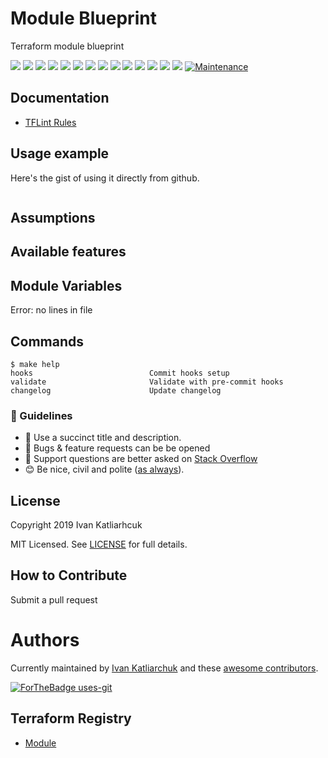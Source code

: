 # Module Blueprint

Terraform module blueprint

[![](https://img.shields.io/github/license/terraform-module/terraform-module-blueprint)](https://github.com/terraform-module/terraform-module-blueprint)
![](https://img.shields.io/github/v/tag/terraform-module/terraform-module-blueprint)
[![](https://img.shields.io/github/workflow/status/terraform-module/terraform-module-blueprint/commit-check/master)](https://github.com/terraform-module/terraform-module-blueprint/actions?query=is%3Acompleted)
![](https://github.com/terraform-module/terraform-module-blueprint/workflows/commit-check/badge.svg)
![](https://github.com/terraform-module/terraform-module-blueprint/workflows/Labeler/badge.svg)
![](https://img.shields.io/issues/github/terraform-module/terraform-module-blueprint)
![](https://img.shields.io/github/issues/terraform-module/terraform-module-blueprint)
![](https://img.shields.io/github/issues-closed/terraform-module/terraform-module-blueprint)
[![](https://img.shields.io/github/languages/code-size/terraform-module/terraform-module-blueprint)](https://github.com/terraform-module/terraform-module-blueprint)
[![](https://img.shields.io/github/repo-size/terraform-module/terraform-module-blueprint)](https://github.com/terraform-module/terraform-module-blueprint)
![](https://img.shields.io/github/languages/top/terraform-module/terraform-module-blueprint?color=green&logo=terraform&logoColor=blue)
![](https://img.shields.io/github/commit-activity/m/terraform-module/terraform-module-blueprint)
![](https://img.shields.io/github/contributors/terraform-module/terraform-module-blueprint)
![](https://img.shields.io/github/last-commit/terraform-module/terraform-module-blueprint)
[![Maintenance](https://img.shields.io/badge/Maintenu%3F-oui-green.svg)](https://GitHub.com/terraform-module/terraform-module-blueprint/graphs/commit-activity)

## Documentation

- [TFLint Rules](https://github.com/terraform-linters/tflint/tree/master/docs/rules)

## Usage example

Here's the gist of using it directly from github.

```hcl

```

## Assumptions

## Available features

## Module Variables

<!-- BEGINNING OF PRE-COMMIT-TERRAFORM DOCS HOOK -->
Error: no lines in file
<!-- END OF PRE-COMMIT-TERRAFORM DOCS HOOK -->

## Commands

<!-- START makefile-doc -->
```
$ make help 
hooks                          Commit hooks setup
validate                       Validate with pre-commit hooks
changelog                      Update changelog 
```
<!-- END makefile-doc -->

### :memo: Guidelines

 - :memo: Use a succinct title and description.
 - :bug: Bugs & feature requests can be be opened
 - :signal_strength: Support questions are better asked on [Stack Overflow](https://stackoverflow.com/)
 - :blush: Be nice, civil and polite ([as always](http://contributor-covenant.org/version/1/4/)).

## License

Copyright 2019 Ivan Katliarhcuk

MIT Licensed. See [LICENSE](./LICENSE) for full details.

## How to Contribute

Submit a pull request

# Authors

Currently maintained by [Ivan Katliarchuk](https://github.com/ivankatliarchuk) and these [awesome contributors](https://github.com/terraform-module/terraform-module-blueprint/graphs/contributors).

[![ForTheBadge uses-git](http://ForTheBadge.com/images/badges/uses-git.svg)](https://GitHub.com/)

## Terraform Registry

- [Module](https://registry.terraform.io/modules/terraform-module/todo/aws)
